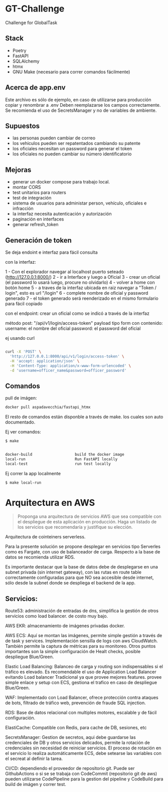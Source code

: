 # GT-Challenge

Challenge for GlobalTask

## Stack

- Poetry
- FastAPI
- SQLAlchemy
- htmx
- GNU Make (necesario para correr comandos fácilmente)

## Acerca de app.env

Este archivo es sólo de ejemplo, en caso de utilizarse para producción copiar y renombrar a .env
Deben reemplazarse los campos correctamente.
Se recomienda el uso de SecretsManager y no de variables de ambiente.

## Supuestos

- las personas pueden cambiar de correo
- los vehiculos pueden ser repatentados cambiando su patente
- los oficiales necesitan un password para generar el token
- los oficiales no pueden cambiar su número identificatorio

## Mejoras

- generar un docker compose para trabajo local.
- montar CORS
- test unitarios para routers
- test de integración
- sistema de usuarios para administar person, vehículo, oficiales e infracción
- la interfaz necesita autenticación y autorización
- paginación en interfaces
- generar refresh_token

## Generación de token

Se deja endoint e interfaz para fácil consulta

con la interfaz:

1 - Con el explorador navegar al localhost puerto seteado (http://127.0.0.1:8000/)
2 - ir a Interface y luego a Oficial
3 - crear un oficial (el password lo usará luego, procure no olvidarlo)
4 - volver a home con botón home
5 - a traves de la interfaz ubicada en raiz navegar a "Token / login", esto es url "/login"
6 - complete nombre de oficial y password generado
7 - el token generado será reenderizado en el mismo formulario para fácil copiado

con el endpoint:
crear un oficial como se indicó a través de la interfaz

método post: "/api/v1/login/access-token"
payload tipo form con contenido:
username: el nombre del oficial
password: el password del oficial

ej usando curl

```bash

curl -X 'POST' \
  'http://127.0.0.1:8000/api/v1/login/access-token' \
  -H 'accept: application/json' \
  -H 'Content-Type: application/x-www-form-urlencoded' \
  -d 'username=officer_name&password=officer_password'
```

## Comandos

pull de imágen:

```bash
docker pull aspadavecchia/fastapi_htmx
```

El resto de comandos están disponble a través de make. los cuales son auto documentado.

Ej ver comandos:

```bash
$ make
```

```bash

docker-build                   build the docker image
local-run                      Run FastAPI locally
local-test                     run test locally

```

Ej correr la app localmente

```bash
$ make local-run
```

# Arquitectura en AWS

> Proponga una arquitectura de servicios AWS que sea compatible con el despliegue de esta aplicación en producción. Haga un listado de los servicios que recomendaría y justifique su elección.

Arquitectura de cointeiners serverless.

Para la presente solución se propone desplegar en servicios tipo Serverles como es Fargate, con uso de balanceador de carga. Respecto a la base de datos se recomienda utilizar RDS.

Es importante destacar que la base de datos debe de desplegarse en una subnet privada (sin internet gateway), con las rutas en route table correctamente configuradas para que NO sea accesible desde internet, sólo desde la subnet donde se despliega el backend de la app.

## Servicios:

Route53: administración de entradas de dns, simplifica la gestión de otros servicios como load balancer. de costo muy bajo.

AWS EKR: almacenamiento de imágenes privadas docker.

AWS ECS: Aquí se montan las imágenes, permite simple gestión a través de de task y services. Implementación sensilla de logs con aws CloudWatch. También permite la captura de métricas para su monitoreo.
Otros puntos importantes son la simple configuración de Healt checks, posible despliegue Blue/Green.

Elastic Load Balancing: Balanceo de carga y routing son indispensables si el tráfico es elevado. Es recomendable el uso de Application Load Balancer evitando Load balancer Tradicional ya que provee mejores features. provee simple enlace y setup con ECS, gestiona el trafico en caso de despliegue Blue/Green.

WAF: Implementado con Load Balancer, ofrece protección contra ataques de bots, filtrado de tráfico web, prevención de fraude SQL injection.

RDS: Base de datos relacional con multiples motores, escalable y de fácil configuración.

ElastiCache: Compatible con Redis, para cache de DB, sesiones, etc

SecretsManager: Gestion de secretos, aqui debe guardarse las credenciales de DB y otros servicios delicados, permite la rotación de credenciales sin necesidad de reiniciar servicios. El proceso de rotación en el servicio lo realiza automáticamente ECS, debe setearse las variables con el secreat al definir la tarea.

CI/CD: dependiendo el proveedor de repositorio git. Puede ser GithubActions o si se se trabaja con CodeCommit (repositorio git de aws) pueden utilizarse CodePipeline para la gestion del pipeline y CodeBuild para build de imágen y correr test.
